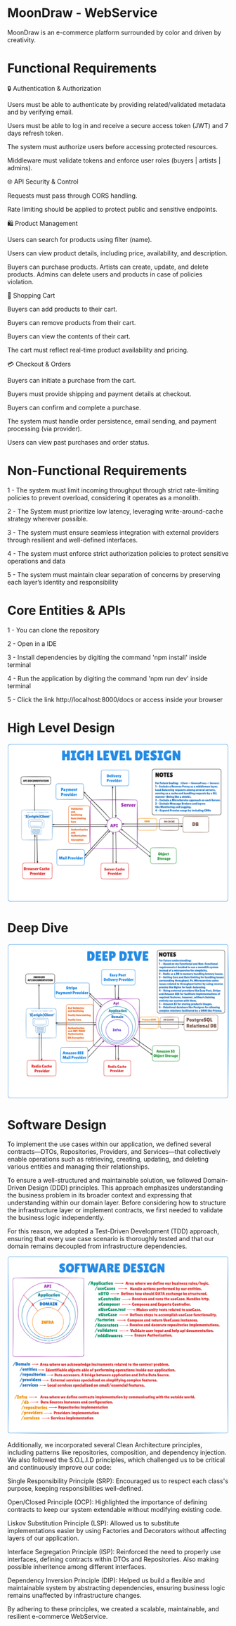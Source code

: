 # MoonDraw - WebService
MoonDraw is an e-commerce platform surrounded by color and driven by creativity. 

# Functional Requirements 

🔒 Authentication & Authorization

Users must be able to authenticate by providing related/validated metadata and by verifying email.

Users must be able to log in and receive a secure access token (JWT) and 7 days refresh token.

The system must authorize users before accessing protected resources.

Middleware must validate tokens and enforce user roles (buyers | artists | admins).

🌐 API Security & Control

Requests must pass through CORS handling.

Rate limiting should be applied to protect public and sensitive endpoints.

🛍️ Product Management

Users can search for products using filter (name).

Users can view product details, including price, availability, and description.

Buyers can purchase products.
Artists can create, update, and delete products.
Admins can delete users and products in case of policies violation.

🧺 Shopping Cart

Buyers can add products to their cart.

Buyers can remove products from their cart.

Buyers can view the contents of their cart.

The cart must reflect real-time product availability and pricing.

💳 Checkout & Orders

Buyers can initiate a purchase from the cart.

Buyers must provide shipping and payment details at checkout.

Buyers can confirm and complete a purchase.

The system must handle order persistence, email sending, and payment processing (via provider).

Users can view past purchases and order status.
# Non-Functional Requirements

1 - The system must limit incoming throughput through strict rate-limiting policies to prevent overload, considering it operates as a monolith.

2 - The System must prioritize low latency, leveraging write-around-cache strategy wherever possible.

3 - The system must ensure seamless integration with external providers through resilient and well-defined interfaces.

4 - The system must enforce strict authorization policies to protect sensitive operations and data

5 - The system must maintain clear separation of concerns by preserving each layer’s identity and responsibility

# Core Entities & APIs 

1 - You can clone the repository

2 - Open in a IDE

3 - Install dependencies by digiting the command 'npm install' inside terminal

4 - Run the application by digiting the command 'npm run dev' inside terminal

5 - Click the link http://localhost:8000/docs or access inside your browser

# High Level Design
![HighLevelDesign](images/HighLevelDesign.png)

# Deep Dive 
![DeepDive](images/DeepDive.png)

# Software Design

To implement the use cases within our application, we defined several contracts—DTOs, Repositories, Providers, and Services—that collectively enable operations such as retrieving, creating, updating, and deleting various entities and managing their relationships.

To ensure a well-structured and maintainable solution, we followed Domain-Driven Design (DDD) principles. This approach emphasizes understanding the business problem in its broader context and expressing that understanding within our domain layer. Before considering how to structure the infrastructure layer or implement contracts, we first needed to validate the business logic independently.

For this reason, we adopted a Test-Driven Development (TDD) approach, ensuring that every use case scenario is thoroughly tested and that our domain remains decoupled from infrastructure dependencies.

![SotwareDesign](images/SoftwareDesign.png)

Additionally, we incorporated several Clean Architecture principles, including patterns like repositories, composition, and dependency injection. We also followed the S.O.L.I.D principles, which challenged us to be critical and continuously improve our code:

Single Responsibility Principle (SRP): Encouraged us to respect each class's purpose, keeping responsibilities well-defined.

Open/Closed Principle (OCP): Highlighted the importance of defining contracts to keep our system extendable without modifying existing code.

Liskov Substitution Principle (LSP): Allowed us to substitute implementations easier by using Factories and Decorators without affecting layers of our application.

Interface Segregation Principle (ISP): Reinforced the need to properly use interfaces, defining contracts within DTOs and Repositories. Also making possible inheritence among different interfaces.

Dependency Inversion Principle (DIP): Helped us build a flexible and maintainable system by abstracting dependencies, ensuring business logic remains unaffected by infrastructure changes.

By adhering to these principles, we created a scalable, maintainable, and resilient e-commerce WebService.